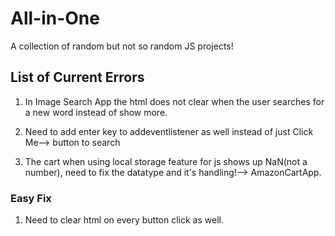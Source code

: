 # All-in-One
A collection of random but not so random JS projects!


## List of Current Errors

1. In Image Search App the html does not clear when the user searches for a new word instead of show more.

2. Need to add enter key to addeventlistener as well instead of just Click Me--> button to search

3. The cart when using local storage feature for js shows up NaN(not a number), need to fix the datatype and it's handling!--> AmazonCartApp.

### Easy Fix
1. Need to clear html on every button click as well.